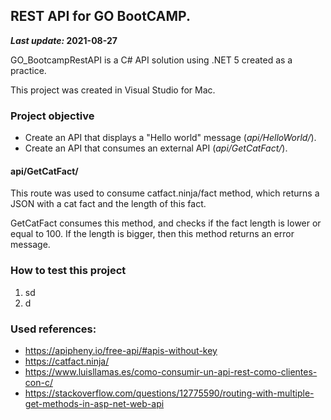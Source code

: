 ## REST API for GO BootCAMP.
***Last update:* 2021-08-27**

GO_BootcampRestAPI is a C# API solution using .NET 5 created as a practice.

This project was created in Visual Studio for Mac.
### Project objective

- Create an API that displays a "Hello world" message (*api/HelloWorld/*).
- Create an API that consumes an external API (*api/GetCatFact/*).

#### api/GetCatFact/

This route was used to consume catfact.ninja/fact method, which returns a JSON with a cat fact and the length of this fact.

GetCatFact consumes this method, and checks if the fact length is lower or equal to 100. If the length is bigger, then this method returns an error message.

### How to test this project

1. sd
2. d
### Used references:
- https://apipheny.io/free-api/#apis-without-key
- https://catfact.ninja/
- https://www.luisllamas.es/como-consumir-un-api-rest-como-clientes-con-c/
- https://stackoverflow.com/questions/12775590/routing-with-multiple-get-methods-in-asp-net-web-api
